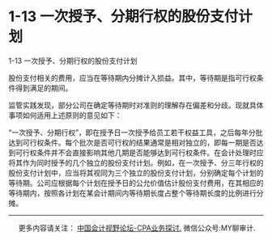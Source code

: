 ﻿1-13 一次授予、分期行权的股份支付计划
=====================

  

1-13 一次授予、分期行权的股份支付计划

股份支付相关的费用，应当在等待期内分摊计入损益。其中，等待期是指可行权条件得到满足的期间。

监管实践发现，部分公司在确定等待期时对准则的理解存在偏差和分歧。现就具体事项如何适用上述原则的意见如下：

“一次授予、分期行权”，即在授予日一次授予给员工若干权益工具，之后每年分批达到可行权条件。每个批次是否可行权的结果通常是相对独立的，即每一期是否达到可行权条件并不会直接影响其他几期是否能够达到可行权条件。在会计处理时应将其作为同时授予的几个独立的股份支付计划。例如，在一次授予、分三年行权的股份支付计划中，应当将其视同为三个独立的股份支付计划，分别确定每个计划的等待期。公司应根据每个计划在授予日的公允价值估计股份支付费用，在其相应的等待期内，按照各计划在某会计期间内等待期长度占整个等待期长度的比例进行分摊。

* * *

     更多内容请关注： [中国会计视野论坛-CPA业务探讨.](https://bbs.esnai.com/thread-5354530-1-3.html) 微信公众号:MY聊审计.